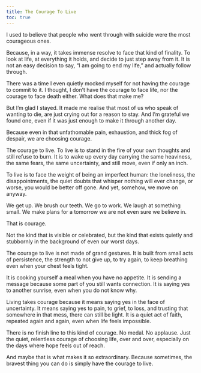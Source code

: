 ```yaml
---
title: The Courage To Live
toc: true
---
```

I used to believe that people who went through with suicide were the most courageous ones.

Because, in a way, it takes immense resolve to face that kind of finality. To look at life, at everything it holds, and decide to just step away from it. It is not an easy decision to say, “I am going to end my life,” and actually follow through.

There was a time I even quietly mocked myself for not having the courage to commit to it. I thought, I don’t have the courage to face life, nor the courage to face death either. What does that make me?

But I’m glad I stayed. It made me realise that most of us who speak of wanting to die, are just crying out for a reason to stay. And I’m grateful we found one, even if it was just enough to make it through another day.

Because even in that unfathomable pain, exhaustion, and thick fog of despair, we are choosing courage. 

The courage to live.
To live is to stand in the fire of your own thoughts and still refuse to burn. 
It is to wake up every day carrying the same heaviness, the same fears, the same uncertainty, and still move, even if only an inch.

To live is to face the weight of being an imperfect human: the loneliness, the disappointments, the quiet doubts that whisper nothing will ever change, or worse, you would be better off gone.
And yet, somehow, we move on anyway.

We get up.
We brush our teeth.
We go to work.
We laugh at something small.
We make plans for a tomorrow we are not even sure we believe in.

That is courage.

Not the kind that is visible or celebrated, but the kind that exists quietly and stubbornly in the background of even our worst days.

The courage to live is not made of grand gestures.
It is built from small acts of persistence, the strength to not give up, to try again, to keep breathing even when your chest feels tight.

It is cooking yourself a meal when you have no appetite.
It is sending a message because some part of you still wants connection.
It is saying yes to another sunrise, even when you do not know why.

Living takes courage because it means saying yes in the face of uncertainty.
It means saying yes to pain, to grief, to loss, and trusting that somewhere in that mess, there can still be light.
It is a quiet act of faith, repeated again and again, even when life feels impossible.

There is no finish line to this kind of courage.
No medal. No applause.
Just the quiet, relentless courage of choosing life, over and over, especially on the days where hope feels out of reach.

And maybe that is what makes it so extraordinary.
Because sometimes, the bravest thing you can do is simply have the courage to live. 


